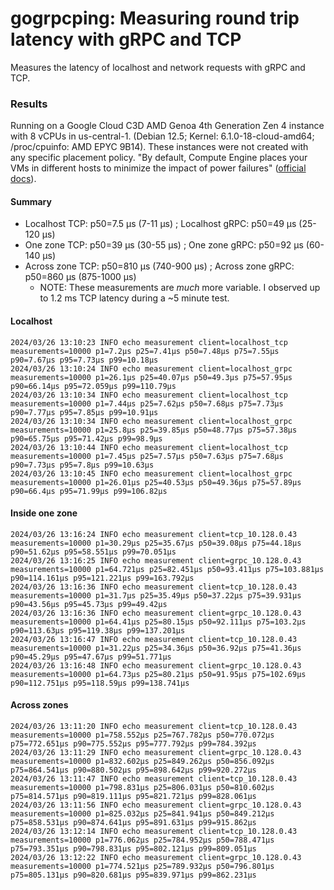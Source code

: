 # gogrpcping: Measuring round trip latency with gRPC and TCP

Measures the latency of localhost and network requests with gRPC and TCP.

### Results

Running on a Google Cloud C3D AMD Genoa 4th Generation Zen 4 instance with 8 vCPUs in us-central-1. (Debian 12.5; Kernel: 6.1.0-18-cloud-amd64; /proc/cpuinfo: AMD EPYC 9B14). These instances were not created with any specific placement policy. "By default, Compute Engine places your VMs in different hosts to minimize the impact of power failures" ([official docs](https://cloud.google.com/compute/docs/instances/placement-policies-overview)).

#### Summary

* Localhost TCP: p50=7.5 µs (7-11 µs) ; Localhost gRPC: p50=49 µs (25-120 µs)
* One zone TCP: p50=39 µs (30-55 µs) ; One zone gRPC: p50=92 µs (60-140 µs)
* Across zone TCP: p50=810 µs (740-900 µs) ; Across zone gRPC: p50=860 µs (875-1000 µs)
    * NOTE: These measurements are *much* more variable. I observed up to 1.2 ms TCP latency during a ~5 minute test.

#### Localhost

```
2024/03/26 13:10:23 INFO echo measurement client=localhost_tcp measurements=10000 p1=7.2µs p25=7.41µs p50=7.48µs p75=7.55µs p90=7.67µs p95=7.73µs p99=10.18µs
2024/03/26 13:10:24 INFO echo measurement client=localhost_grpc measurements=10000 p1=26.1µs p25=40.07µs p50=49.3µs p75=57.95µs p90=66.14µs p95=72.059µs p99=110.79µs
2024/03/26 13:10:34 INFO echo measurement client=localhost_tcp measurements=10000 p1=7.44µs p25=7.62µs p50=7.68µs p75=7.73µs p90=7.77µs p95=7.85µs p99=10.91µs
2024/03/26 13:10:34 INFO echo measurement client=localhost_grpc measurements=10000 p1=25.8µs p25=39.85µs p50=48.77µs p75=57.38µs p90=65.75µs p95=71.42µs p99=98.9µs
2024/03/26 13:10:44 INFO echo measurement client=localhost_tcp measurements=10000 p1=7.45µs p25=7.57µs p50=7.63µs p75=7.68µs p90=7.73µs p95=7.8µs p99=10.63µs
2024/03/26 13:10:45 INFO echo measurement client=localhost_grpc measurements=10000 p1=26.01µs p25=40.53µs p50=49.36µs p75=57.89µs p90=66.4µs p95=71.99µs p99=106.82µs
```

#### Inside one zone

```
2024/03/26 13:16:24 INFO echo measurement client=tcp_10.128.0.43 measurements=10000 p1=30.29µs p25=35.67µs p50=39.08µs p75=44.18µs p90=51.62µs p95=58.551µs p99=70.051µs
2024/03/26 13:16:25 INFO echo measurement client=grpc_10.128.0.43 measurements=10000 p1=64.721µs p25=82.451µs p50=93.411µs p75=103.881µs p90=114.161µs p95=121.221µs p99=163.792µs
2024/03/26 13:16:36 INFO echo measurement client=tcp_10.128.0.43 measurements=10000 p1=31.7µs p25=35.49µs p50=37.22µs p75=39.931µs p90=43.56µs p95=45.73µs p99=49.42µs
2024/03/26 13:16:36 INFO echo measurement client=grpc_10.128.0.43 measurements=10000 p1=64.41µs p25=80.15µs p50=92.111µs p75=103.2µs p90=113.63µs p95=119.38µs p99=137.201µs
2024/03/26 13:16:47 INFO echo measurement client=tcp_10.128.0.43 measurements=10000 p1=31.22µs p25=34.36µs p50=36.92µs p75=41.36µs p90=45.29µs p95=47.67µs p99=51.771µs
2024/03/26 13:16:48 INFO echo measurement client=grpc_10.128.0.43 measurements=10000 p1=64.73µs p25=80.21µs p50=91.95µs p75=102.69µs p90=112.751µs p95=118.59µs p99=138.741µs
```

#### Across zones

```
2024/03/26 13:11:20 INFO echo measurement client=tcp_10.128.0.43 measurements=10000 p1=758.552µs p25=767.782µs p50=770.072µs p75=772.651µs p90=775.552µs p95=777.792µs p99=784.392µs
2024/03/26 13:11:29 INFO echo measurement client=grpc_10.128.0.43 measurements=10000 p1=832.602µs p25=849.262µs p50=856.092µs p75=864.541µs p90=880.502µs p95=898.642µs p99=920.272µs
2024/03/26 13:11:47 INFO echo measurement client=tcp_10.128.0.43 measurements=10000 p1=798.831µs p25=806.031µs p50=810.602µs p75=814.571µs p90=819.111µs p95=821.721µs p99=828.061µs
2024/03/26 13:11:56 INFO echo measurement client=grpc_10.128.0.43 measurements=10000 p1=825.032µs p25=841.941µs p50=849.212µs p75=858.531µs p90=874.641µs p95=891.631µs p99=915.862µs
2024/03/26 13:12:14 INFO echo measurement client=tcp_10.128.0.43 measurements=10000 p1=776.062µs p25=784.952µs p50=788.471µs p75=793.351µs p90=798.831µs p95=802.121µs p99=809.051µs
2024/03/26 13:12:22 INFO echo measurement client=grpc_10.128.0.43 measurements=10000 p1=774.521µs p25=789.932µs p50=796.801µs p75=805.131µs p90=820.681µs p95=839.971µs p99=862.231µs
```

